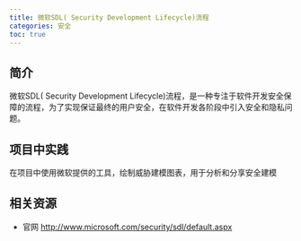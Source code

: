 ```yaml
---
title: 微软SDL( Security Development Lifecycle)流程
categories: 安全
toc: true
---
```


## 简介
微软SDL( Security Development Lifecycle)流程，是一种专注于软件开发安全保障的流程，为了实现保证最终的用户安全，在软件开发各阶段中引入安全和隐私问题。

## 项目中实践

在项目中使用微软提供的工具，绘制威胁建模图表，用于分析和分享安全建模

## 相关资源

- 官网 http://www.microsoft.com/security/sdl/default.aspx 

